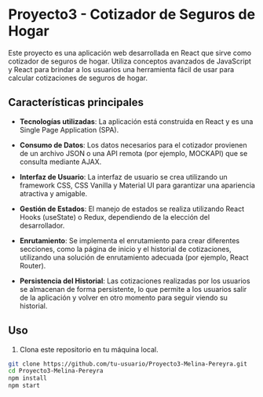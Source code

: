 # Proyecto3 - Cotizador de Seguros de Hogar

Este proyecto es una aplicación web desarrollada en React que sirve como cotizador de seguros de hogar. Utiliza conceptos avanzados de JavaScript y React para brindar a los usuarios una herramienta fácil de usar para calcular cotizaciones de seguros de hogar.

## Características principales

- **Tecnologías utilizadas**: La aplicación está construida en React y es una Single Page Application (SPA).

- **Consumo de Datos**: Los datos necesarios para el cotizador provienen de un archivo JSON o una API remota (por ejemplo, MOCKAPI) que se consulta mediante AJAX.

- **Interfaz de Usuario**: La interfaz de usuario se crea utilizando un framework CSS, CSS Vanilla  y Material UI para garantizar una apariencia atractiva y amigable.

- **Gestión de Estados**: El manejo de estados se realiza utilizando React Hooks (useState) o Redux, dependiendo de la elección del desarrollador.

- **Enrutamiento**: Se implementa el enrutamiento para crear diferentes secciones, como la página de inicio y el historial de cotizaciones, utilizando una solución de enrutamiento adecuada (por ejemplo, React Router).

- **Persistencia del Historial**: Las cotizaciones realizadas por los usuarios se almacenan de forma persistente, lo que permite a los usuarios salir de la aplicación y volver en otro momento para seguir viendo su historial.

## Uso

1. Clona este repositorio en tu máquina local.

```bash
git clone https://github.com/tu-usuario/Proyecto3-Melina-Pereyra.git
cd Proyecto3-Melina-Pereyra
npm install
npm start


